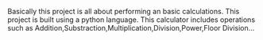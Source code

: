 Basically this project is all about performing an basic calculations.
This project is built using a python language.
This calculator includes operations such as Addition,Substraction,Multiplication,Division,Power,Floor Division...
